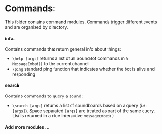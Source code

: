 # Commands:

This folder contains command modules. Commands trigger different events and are organized by directory.

#### info:
Contains commands that return general info about things:
  * `\help [args]` returns a list of all SoundBot commands in a `MessageEmbed()` to the current channel
  * `\ping` standard ping function that indicates whether the bot is alive and responding

#### search
Contains commands to query a sound:
 * `\search [args]` returns a list of soundboards based on a query (i.e: `[args]`). Space separated `[args]` are treated as part of the same query. List is returned in a nice interactive `MessageEmbed()` 

#### Add more modules ...
